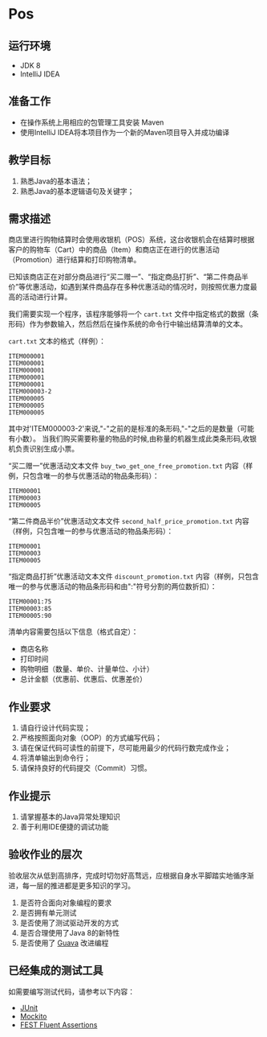 # Pos

## 运行环境

- JDK 8
- IntelliJ IDEA

## 准备工作

- 在操作系统上用相应的包管理工具安装 Maven
- 使用IntelliJ IDEA将本项目作为一个新的Maven项目导入并成功编译

## 教学目标

1. 熟悉Java的基本语法；
2. 熟悉Java的基本逻辑语句及关键字；

## 需求描述

商店里进行购物结算时会使用收银机（POS）系统，这台收银机会在结算时根据客户的购物车（Cart）中的商品（Item）和商店正在进行的优惠活动（Promotion）进行结算和打印购物清单。

已知该商店正在对部分商品进行“买二赠一”、“指定商品打折”、“第二件商品半价”等优惠活动，如遇到某件商品存在多种优惠活动的情况时，则按照优惠力度最高的活动进行计算。

我们需要实现一个程序，该程序能够将一个 ```cart.txt``` 文件中指定格式的数据（条形码）作为参数输入，然后然后在操作系统的命令行中输出结算清单的文本。

```cart.txt``` 文本的格式（样例）：

```
ITEM000001
ITEM000001
ITEM000001
ITEM000001
ITEM000001
ITEM000003-2
ITEM000005
ITEM000005
ITEM000005
```

其中对'ITEM000003-2'来说,"-"之前的是标准的条形码,"-"之后的是数量（可能有小数）。
当我们购买需要称量的物品的时候,由称量的机器生成此类条形码,收银机负责识别生成小票。

“买二赠一”优惠活动文本文件 ```buy_two_get_one_free_promotion.txt``` 内容（样例，只包含唯一的参与优惠活动的物品条形码）：

```
ITEM00001
ITEM00003
ITEM00005
```

“第二件商品半价”优惠活动文本文件 ```second_half_price_promotion.txt``` 内容（样例，只包含唯一的参与优惠活动的物品条形码）：

```
ITEM00001
ITEM00003
ITEM00005
```

“指定商品打折”优惠活动文本文件 ```discount_promotion.txt``` 内容（样例，只包含唯一的参与优惠活动的物品条形码和由":"符号分割的两位数折扣）：

```
ITEM00001:75
ITEM00003:85
ITEM00005:90
```

清单内容需要包括以下信息（格式自定）：

- 商店名称
- 打印时间
- 购物明细（数量、单价、计量单位、小计）
- 总计金额（优惠前、优惠后、优惠差价）


## 作业要求

1. 请自行设计代码实现；
2. 严格按照面向对象（OOP）的方式编写代码；
3. 请在保证代码可读性的前提下，尽可能用最少的代码行数完成作业；
4. 将清单输出到命令行；
5. 请保持良好的代码提交（Commit）习惯。

## 作业提示

1. 请掌握基本的Java异常处理知识
2. 善于利用IDE便捷的调试功能

## 验收作业的层次

验收层次从低到高排序，完成时切勿好高骛远，应根据自身水平脚踏实地循序渐进，每一层的推进都是更多知识的学习。

1. 是否符合面向对象编程的要求
2. 是否拥有单元测试
3. 是否使用了测试驱动开发的方式
4. 是否合理使用了Java 8的新特性
5. 是否使用了 [Guava](https://code.google.com/p/guava-libraries/) 改进编程

## 已经集成的测试工具

如需要编写测试代码，请参考以下内容：

- [JUnit](http://junit.org)
- [Mockito](https://code.google.com/p/mockito/)
- [FEST Fluent Assertions](https://github.com/alexruiz/fest-assert-2.x)

